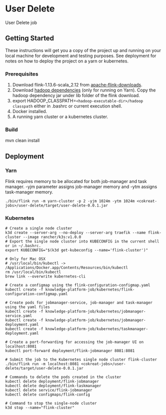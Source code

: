 # User Delete

User Delete job

## Getting Started

These instructions will get you a copy of the project up and running on your local machine for development and testing purposes. See deployment for notes on how to deploy the project on a yarn or kubernetes.
### Prerequisites

1. Download flink-1.13.6-scala_2.12 from [apache-flink-downloads](https://www.apache.org/dyn/closer.lua/flink/flink-1.13.6/flink-1.13.6-bin-scala_2.12.tgz). 
2. Download [hadoop dependencies](https://repo.maven.apache.org/maven2/org/apache/flink/flink-shaded-hadoop-2-uber/2.8.3-10.0/flink-shaded-hadoop-2-uber-2.8.3-10.0.jar) (only for running on Yarn). Copy the hadoop dependency jar under lib folder of the flink download.
3. export HADOOP_CLASSPATH=`<hadoop-executable-dir>/hadoop classpath` either in .bashrc or current execution shell.
4. Docker installed.
5. A running yarn cluster or a kubernetes cluster.

### Build

mvn clean install

## Deployment

### Yarn

Flink requires memory to be allocated for both job-manager and task manager. -yjm parameter assigns job-manager memory and -ytm assigns task-manager memory.

```
./bin/flink run -m yarn-cluster -p 2 -yjm 1024m -ytm 1024m <cokreat-jobs>/user-delete/target/user-delete-0.0.1.jar
```

### Kubernetes

```
# Create a single node cluster
k3d create --server-arg --no-deploy --server-arg traefik --name flink-cluster --image rancher/k3s:v1.0.0
# Export the single node cluster into KUBECONFIG in the current shell or in ~/.bashrc.
export KUBECONFIG="$(k3d get-kubeconfig --name='flink-cluster')"

# Only for Mac OSX
# /usr/local/bin/kubectl -> /Applications/Docker.app/Contents/Resources/bin/kubectl
rm /usr/local/bin/kubectl
brew link --overwrite kubernetes-cli

# Create a configmap using the flink-configuration-configmap.yaml
kubectl create -f knowledge-platform-job/kubernetes/flink-configuration-configmap.yaml

# Create pods for jobmanager-service, job-manager and task-manager using the yaml files
kubectl create -f knowledge-platform-job/kubernetes/jobmanager-service.yaml
kubectl create -f knowledge-platform-job/kubernetes/jobmanager-deployment.yaml
kubectl create -f knowledge-platform-job/kubernetes/taskmanager-deployment.yaml

# Create a port-forwarding for accessing the job-manager UI on localhost:8081
kubectl port-forward deployment/flink-jobmanager 8081:8081

# Submit the job to the Kubernetes single node cluster flink-cluster
./bin/flink run -m localhost:8081 <cokreat-jobs>/user-delete/target/user-delete-0.0.1.jar

# Commands to delete the pods created in the cluster
kubectl delete deployment/flink-jobmanager
kubectl delete deployment/flink-taskmanager
kubectl delete service/flink-jobmanager
kubectl delete configmaps/flink-config

# Command to stop the single-node cluster
k3d stop --name="flink-cluster"
```
